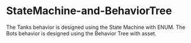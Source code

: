 # StateMachine-and-BehaviorTree
The Tanks behavior is designed using the State Machine with ENUM. The Bots behavior is designed using the Behavior Tree with asset.

